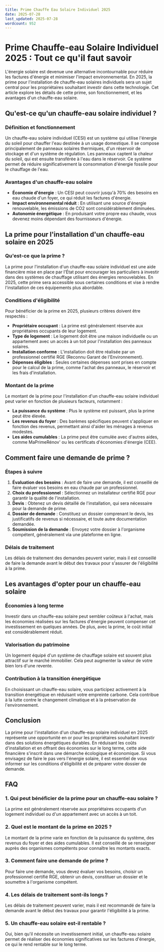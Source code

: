 ```yaml
---
title: Prime Chauffe Eau Solaire Individuel 2025
date: 2025-07-28
last_updated: 2025-07-28
wordcount: 952
---
```


# Prime Chauffe-eau Solaire Individuel 2025 : Tout ce qu'il faut savoir

L'énergie solaire est devenue une alternative incontournable pour réduire les factures d'énergie et minimiser l'impact environnemental. En 2025, la prime pour l'installation de chauffe-eau solaires individuels sera un sujet central pour les propriétaires souhaitant investir dans cette technologie. Cet article explore les détails de cette prime, son fonctionnement, et les avantages d'un chauffe-eau solaire.

## Qu'est-ce qu'un chauffe-eau solaire individuel ?

### Définition et fonctionnement

Un chauffe-eau solaire individuel (CESI) est un système qui utilise l'énergie du soleil pour chauffer l'eau destinée à un usage domestique. Il se compose principalement de panneaux solaires thermiques, d'un réservoir de stockage et d'un système de régulation. Les panneaux captent la chaleur du soleil, qui est ensuite transférée à l'eau dans le réservoir. Ce système permet de réduire significativement la consommation d'énergie fossile pour le chauffage de l'eau.

### Avantages d'un chauffe-eau solaire

- **Économie d'énergie** : Un CESI peut couvrir jusqu'à 70% des besoins en eau chaude d'un foyer, ce qui réduit les factures d'énergie.
- **Impact environnemental réduit** : En utilisant une source d'énergie renouvelable, les émissions de CO2 sont considérablement diminuées.
- **Autonomie énergétique** : En produisant votre propre eau chaude, vous devenez moins dépendant des fournisseurs d'énergie.

## La prime pour l'installation d'un chauffe-eau solaire en 2025

### Qu'est-ce que la prime ?

La prime pour l'installation d'un chauffe-eau solaire individuel est une aide financière mise en place par l'État pour encourager les particuliers à investir dans des systèmes de chauffage utilisant des énergies renouvelables. En 2025, cette prime sera accessible sous certaines conditions et vise à rendre l'installation de ces équipements plus abordable.

### Conditions d'éligibilité

Pour bénéficier de la prime en 2025, plusieurs critères doivent être respectés :

- **Propriétaire occupant** : La prime est généralement réservée aux propriétaires occupants de leur logement.
- **Type de logement** : Le logement doit être une maison individuelle ou un appartement avec un accès à un toit pour l'installation des panneaux solaires.
- **Installation conforme** : L'installation doit être réalisée par un professionnel certifié RGE (Reconnu Garant de l'Environnement).
- **Dépenses éligibles** : Seules certaines dépenses sont prises en compte pour le calcul de la prime, comme l'achat des panneaux, le réservoir et les frais d'installation.

### Montant de la prime

Le montant de la prime pour l'installation d'un chauffe-eau solaire individuel peut varier en fonction de plusieurs facteurs, notamment :

- **La puissance du système** : Plus le système est puissant, plus la prime peut être élevée.
- **Les revenus du foyer** : Des barèmes spécifiques peuvent s'appliquer en fonction des revenus, permettant ainsi d'aider les ménages à revenus modestes.
- **Les aides cumulables** : La prime peut être cumulée avec d'autres aides, comme MaPrimeRénov' ou les certificats d'économies d'énergie (CEE).

## Comment faire une demande de prime ?

### Étapes à suivre

1. **Évaluation des besoins** : Avant de faire une demande, il est conseillé de faire évaluer vos besoins en eau chaude par un professionnel.
2. **Choix du professionnel** : Sélectionnez un installateur certifié RGE pour garantir la qualité de l'installation.
3. **Devis** : Obtenez un devis détaillé de l'installation, qui sera nécessaire pour la demande de prime.
4. **Dossier de demande** : Constituez un dossier comprenant le devis, les justificatifs de revenus si nécessaire, et toute autre documentation demandée.
5. **Soumission de la demande** : Envoyez votre dossier à l'organisme compétent, généralement via une plateforme en ligne.

### Délais de traitement

Les délais de traitement des demandes peuvent varier, mais il est conseillé de faire la demande avant le début des travaux pour s'assurer de l'éligibilité à la prime.

## Les avantages d'opter pour un chauffe-eau solaire

### Économies à long terme

Investir dans un chauffe-eau solaire peut sembler coûteux à l'achat, mais les économies réalisées sur les factures d'énergie peuvent compenser cet investissement en quelques années. De plus, avec la prime, le coût initial est considérablement réduit.

### Valorisation du patrimoine

Un logement équipé d'un système de chauffage solaire est souvent plus attractif sur le marché immobilier. Cela peut augmenter la valeur de votre bien lors d'une revente.

### Contribution à la transition énergétique

En choisissant un chauffe-eau solaire, vous participez activement à la transition énergétique en réduisant votre empreinte carbone. Cela contribue à la lutte contre le changement climatique et à la préservation de l'environnement.

## Conclusion

La prime pour l'installation d'un chauffe-eau solaire individuel en 2025 représente une opportunité en or pour les propriétaires souhaitant investir dans des solutions énergétiques durables. En réduisant les coûts d'installation et en offrant des économies sur le long terme, cette aide financière s'inscrit dans une démarche écologique et économique. Si vous envisagez de faire le pas vers l'énergie solaire, il est essentiel de vous informer sur les conditions d'éligibilité et de préparer votre dossier de demande.

## FAQ

### 1. Qui peut bénéficier de la prime pour un chauffe-eau solaire ?

La prime est généralement réservée aux propriétaires occupants d'un logement individuel ou d'un appartement avec un accès à un toit.

### 2. Quel est le montant de la prime en 2025 ?

Le montant de la prime varie en fonction de la puissance du système, des revenus du foyer et des aides cumulables. Il est conseillé de se renseigner auprès des organismes compétents pour connaître les montants exacts.

### 3. Comment faire une demande de prime ?

Pour faire une demande, vous devez évaluer vos besoins, choisir un professionnel certifié RGE, obtenir un devis, constituer un dossier et le soumettre à l'organisme compétent.

### 4. Les délais de traitement sont-ils longs ?

Les délais de traitement peuvent varier, mais il est recommandé de faire la demande avant le début des travaux pour garantir l'éligibilité à la prime.

### 5. Un chauffe-eau solaire est-il rentable ?

Oui, bien qu'il nécessite un investissement initial, un chauffe-eau solaire permet de réaliser des économies significatives sur les factures d'énergie, ce qui le rend rentable sur le long terme.